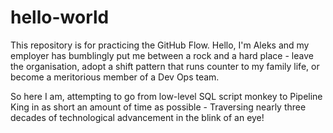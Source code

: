 # hello-world
This repository is for practicing the GitHub Flow.
Hello, I'm Aleks and my employer has bumblingly put me between a rock and a hard place - leave the organisation, adopt a shift pattern that runs counter to my family life, or become a meritorious member of a Dev Ops team.

So here I am, attempting to go from low-level SQL script monkey to Pipeline King in as short an amount of time as possible - Traversing nearly three decades of technological advancement in the blink of an eye!
